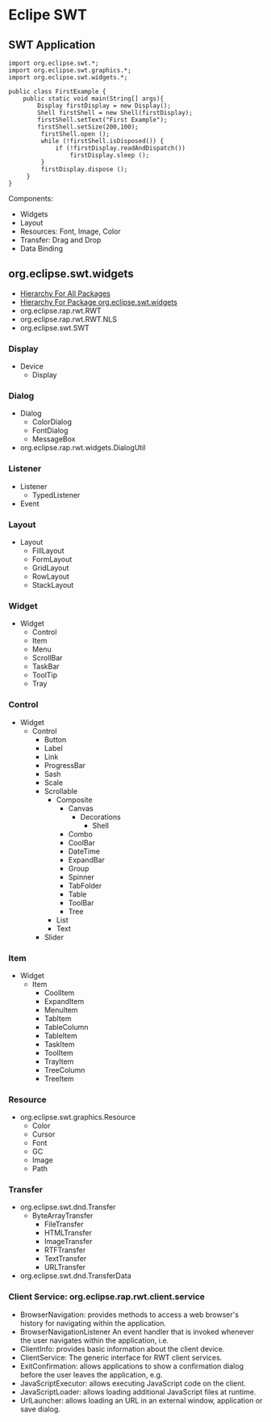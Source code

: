 # Eclipe SWT
 
## SWT Application
```
import org.eclipse.swt.*;
import org.eclipse.swt.graphics.*;
import org.eclipse.swt.widgets.*;

public class FirstExample {
    public static void main(String[] args){
        Display firstDisplay = new Display();
        Shell firstShell = new Shell(firstDisplay);
        firstShell.setText("First Example");
        firstShell.setSize(200,100);
         firstShell.open ();
         while (!firstShell.isDisposed()) {
             if (!firstDisplay.readAndDispatch())
                 firstDisplay.sleep ();
         }
         firstDisplay.dispose ();
     }
}
```
Components:
- Widgets
- Layout
- Resources: Font, Image, Color
- Transfer: Drag and Drop
- Data Binding

## org.eclipse.swt.widgets 
- [Hierarchy For All Packages](https://download.eclipse.org/rt/rap/doc/2.2/guide/reference/api/overview-tree.html)
- [Hierarchy For Package org.eclipse.swt.widgets](https://download.eclipse.org/rt/rap/doc/2.2/guide/reference/api/org/eclipse/swt/widgets/package-tree.html)
- org.eclipse.rap.rwt.RWT
- org.eclipse.rap.rwt.RWT.NLS
- org.eclipse.swt.SWT

### Display
- Device
    - Display

### Dialog
- Dialog
    - ColorDialog
    - FontDialog
    - MessageBox
- org.eclipse.rap.rwt.widgets.DialogUtil

### Listener
- Listener
    - TypedListener
- Event
    
### Layout
- Layout
    - FillLayout
    - FormLayout
    - GridLayout
    - RowLayout
    - StackLayout

### Widget
- Widget
    - Control
    - Item
    - Menu
    - ScrollBar
    - TaskBar
    - ToolTip
    - Tray
    
### Control
- Widget
    - Control
        - Button
        - Label
        - Link
        - ProgressBar
        - Sash
        - Scale
        - Scrollable
            - Composite
                - Canvas
                    - Decorations
                       - Shell
                - Combo
                - CoolBar
                - DateTime
                - ExpandBar
                - Group
                - Spinner
                - TabFolder
                - Table
                - ToolBar
                - Tree
            - List
            - Text
        - Slider
    
### Item
- Widget
    - Item
        - CoolItem
        - ExpandItem
        - MenuItem
        - TabItem
        - TableColumn
        - TableItem
        - TaskItem
        - ToolItem
        - TrayItem
        - TreeColumn
        - TreeItem

### Resource 
- org.eclipse.swt.graphics.Resource
   - Color
   - Cursor
   - Font
   - GC
   - Image
   - Path

### Transfer
- org.eclipse.swt.dnd.Transfer
    - ByteArrayTransfer
        - FileTransfer
        - HTMLTransfer
        - ImageTransfer
        - RTFTransfer
        - TextTransfer
        - URLTransfer
- org.eclipse.swt.dnd.TransferData


### Client Service: org.eclipse.rap.rwt.client.service 
- BrowserNavigation: provides methods to access a web browser's history for navigating within the application.
- BrowserNavigationListener 	An event handler that is invoked whenever the user navigates within the application, i.e.
- ClientInfo: provides basic information about the client device.
- ClientService: 	The generic interface for RWT client services.
- ExitConfirmation: allows applications to show a confirmation dialog before the user leaves the application, e.g.
- JavaScriptExecutor: allows executing JavaScript code on the client.
- JavaScriptLoader: allows loading additional JavaScript files at runtime.
- UrlLauncher: allows loading an URL in an external window, application or save dialog.
